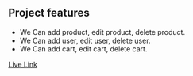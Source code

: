 ##  Project features
- We Can add product, edit product, delete product.
- We Can add user, edit user, delete user.
- We Can add cart, edit cart, delete cart.

[Live Link](https://brand-shop-server-side-fdfiroz.vercel.app/)
